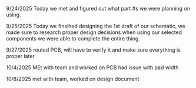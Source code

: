 9/24/2025
Today we met and figured out what part #s we were planning on using.

9/25/2025
Today we finsihed designing the 1st draft of our schematic, we made sure to research proper design decisions when using our selected components
we were able to complete the entire thing.

9/27/2025
routed PCB, will have to verify it and make sure everything is proper later

10/4/2025
MEt with team and worked on PCB had issue with pad width

10/8/2025
met with team, worked on design document


